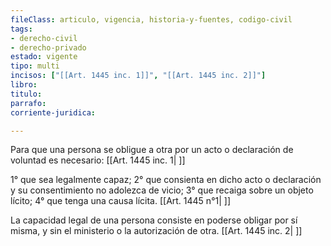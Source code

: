```yaml
---
fileClass: articulo, vigencia, historia-y-fuentes, codigo-civil
tags:
- derecho-civil
- derecho-privado
estado: vigente
tipo: multi
incisos: ["[[Art. 1445 inc. 1]]", "[[Art. 1445 inc. 2]]"]
libro:
titulo:
parrafo:
corriente-juridica:

---
```

Para que una persona se obligue a otra por un acto o declaración de voluntad es necesario: [[Art. 1445 inc. 1| ]]

1° que sea legalmente capaz; 2° que consienta en dicho acto o declaración y su consentimiento no adolezca de vicio; 3° que recaiga sobre un objeto lícito; 4° que tenga una causa lícita. [[Art. 1445 n°1| ]]

La capacidad legal de una persona consiste en poderse obligar por sí misma, y sin el ministerio o la autorización de otra. [[Art. 1445 inc. 2| ]]